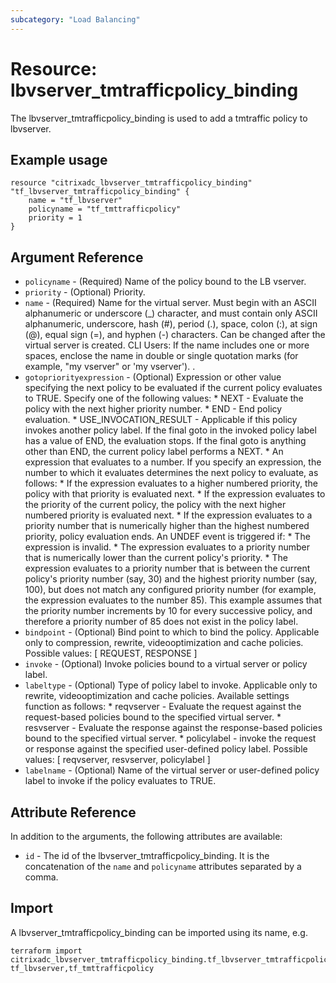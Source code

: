 ```yaml
---
subcategory: "Load Balancing"
---
```


# Resource: lbvserver_tmtrafficpolicy_binding

The lbvserver_tmtrafficpolicy_binding is used to add a tmtraffic policy to lbvserver.


## Example usage

```hcl
resource "citrixadc_lbvserver_tmtrafficpolicy_binding" "tf_lbvserver_tmtrafficpolicy_binding" {
	name = "tf_lbvserver"
	policyname = "tf_tmttrafficpolicy"
	priority = 1
}
```


## Argument Reference

* `policyname` - (Required) Name of the policy bound to the LB vserver.
* `priority` - (Optional) Priority.
* `name` - (Required) Name for the virtual server. Must begin with an ASCII alphanumeric or underscore (_) character, and must contain only ASCII alphanumeric, underscore, hash (#), period (.), space, colon (:), at sign (@), equal sign (=), and hyphen (-) characters. Can be changed after the virtual server is created.  CLI Users: If the name includes one or more spaces, enclose the name in double or single quotation marks (for example, "my vserver" or 'my vserver'). .
* `gotopriorityexpression` - (Optional) Expression or other value specifying the next policy to be evaluated if the current policy evaluates to TRUE.  Specify one of the following values: * NEXT - Evaluate the policy with the next higher priority number. * END - End policy evaluation. * USE_INVOCATION_RESULT - Applicable if this policy invokes another policy label. If the final goto in the invoked policy label has a value of END, the evaluation stops. If the final goto is anything other than END, the current policy label performs a NEXT. * An expression that evaluates to a number. If you specify an expression, the number to which it evaluates determines the next policy to evaluate, as follows: * If the expression evaluates to a higher numbered priority, the policy with that priority is evaluated next. * If the expression evaluates to the priority of the current policy, the policy with the next higher numbered priority is evaluated next. * If the expression evaluates to a priority number that is numerically higher than the highest numbered priority, policy evaluation ends. An UNDEF event is triggered if: * The expression is invalid. * The expression evaluates to a priority number that is numerically lower than the current policy's priority. * The expression evaluates to a priority number that is between the current policy's priority number (say, 30) and the highest priority number (say, 100), but does not match any configured priority number (for example, the expression evaluates to the number 85). This example assumes that the priority number increments by 10 for every successive policy, and therefore a priority number of 85 does not exist in the policy label.
* `bindpoint` - (Optional) Bind point to which to bind the policy. Applicable only to compression, rewrite, videooptimization and cache policies. Possible values: [ REQUEST, RESPONSE ]
* `invoke` - (Optional) Invoke policies bound to a virtual server or policy label.
* `labeltype` - (Optional) Type of policy label to invoke. Applicable only to rewrite, videooptimization and cache policies. Available settings function as follows: * reqvserver - Evaluate the request against the request-based policies bound to the specified virtual server. * resvserver - Evaluate the response against the response-based policies bound to the specified virtual server. * policylabel - invoke the request or response against the specified user-defined policy label. Possible values: [ reqvserver, resvserver, policylabel ]
* `labelname` - (Optional) Name of the virtual server or user-defined policy label to invoke if the policy evaluates to TRUE.


## Attribute Reference

In addition to the arguments, the following attributes are available:

* `id` - The id of the lbvserver_tmtrafficpolicy_binding. It is the concatenation of the `name` and `policyname` attributes separated by a comma.


## Import

A lbvserver_tmtrafficpolicy_binding can be imported using its name, e.g.

```shell
terraform import citrixadc_lbvserver_tmtrafficpolicy_binding.tf_lbvserver_tmtrafficpolicy_binding tf_lbvserver,tf_tmttrafficpolicy
```

